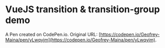 # VueJS transition & transition-group demo

A Pen created on CodePen.io. Original URL: [https://codepen.io/Geofrey-Maina/pen/yLwqyjm](https://codepen.io/Geofrey-Maina/pen/yLwqyjm).

